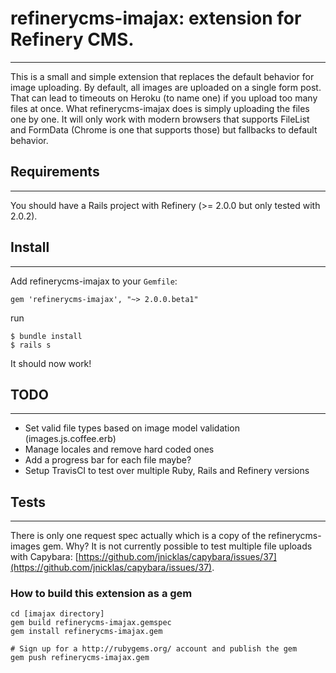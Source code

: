 # refinerycms-imajax: extension for Refinery CMS.
---
This is a small and simple extension that replaces the default behavior for image uploading. By default, all images are uploaded on a single form post. That can lead to timeouts on Heroku (to name one) if you upload too many files at once. What refinerycms-imajax does is simply uploading the files one by one. It will only work with modern browsers that supports FileList and FormData (Chrome is one that supports those) but fallbacks to default behavior. 

## Requirements
---

You should have a Rails project with Refinery (>= 2.0.0 but only tested with 2.0.2).

## Install
---
Add refinerycms-imajax to your `Gemfile`:

	gem 'refinerycms-imajax', "~> 2.0.0.beta1"
	
run

	$ bundle install
	$ rails s
	
It should now work!


## TODO
---
 - Set valid file types based on image model validation (images.js.coffee.erb)
 - Manage locales and remove hard coded ones
 - Add a progress bar for each file maybe?
 - Setup TravisCI to test over multiple Ruby, Rails and Refinery versions
 

## Tests
---
There is only one request spec actually which is a copy of the refinerycms-images gem. Why? It is not currently possible to test multiple file uploads with Capybara: [https://github.com/jnicklas/capybara/issues/37](https://github.com/jnicklas/capybara/issues/37).


### How to build this extension as a gem

    cd [imajax directory]
    gem build refinerycms-imajax.gemspec
    gem install refinerycms-imajax.gem

    # Sign up for a http://rubygems.org/ account and publish the gem
    gem push refinerycms-imajax.gem